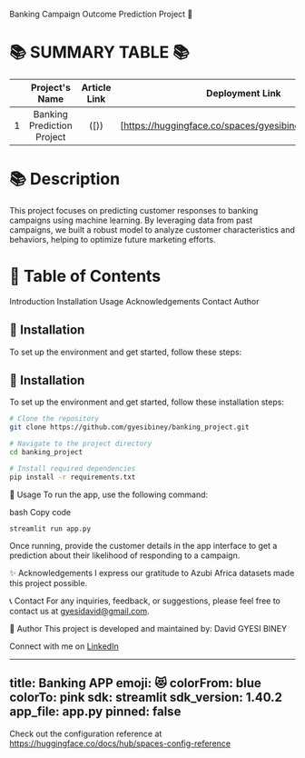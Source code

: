 
Banking Campaign Outcome Prediction Project 🚀

📚 **SUMMARY TABLE 📚**
=========================
|  | Project's Name          | Article Link                                                  | Deployment Link                                            |
|:-:|:------------------------:|:--------------------------------------------------------------:|:----------------------------------------------------------:|
| 1 | Banking Prediction Project|  ([))                             | [https://huggingface.co/spaces/gyesibiney/banking_APP) |



📚 **Description**
=======================
This project focuses on predicting customer responses to banking campaigns using machine learning. By leveraging data from past campaigns, we built a robust model to analyze customer characteristics and behaviors, helping to optimize future marketing efforts.

📖 **Table of Contents**
=======================
Introduction
Installation
Usage
Acknowledgements
Contact
Author

🔧 **Installation**
---------------------
To set up the environment and get started, follow these steps:

🔧 **Installation**
---------------------
To set up the environment and get started, follow these installation steps:

```bash
# Clone the repository
git clone https://github.com/gyesibiney/banking_project.git

# Navigate to the project directory
cd banking_project

# Install required dependencies
pip install -r requirements.txt
```


🚀 Usage
To run the app, use the following command:

bash
Copy code
```
streamlit run app.py
```
Once running, provide the customer details in the app interface to get a prediction about their likelihood of responding to a campaign.


✨ Acknowledgements
I express our gratitude to Azubi Africa datasets made this project possible.


📞 Contact
For any inquiries, feedback, or suggestions, please feel free to contact us at gyesidavid@gmail.com.


👥 Author
This project is developed and maintained by:
David GYESI BINEY

Connect with me on [LinkedIn](https://www.linkedin.com/in/david-gyesi-biney)














---
title: Banking APP
emoji: 😻
colorFrom: blue
colorTo: pink
sdk: streamlit
sdk_version: 1.40.2
app_file: app.py
pinned: false
---

Check out the configuration reference at https://huggingface.co/docs/hub/spaces-config-reference
